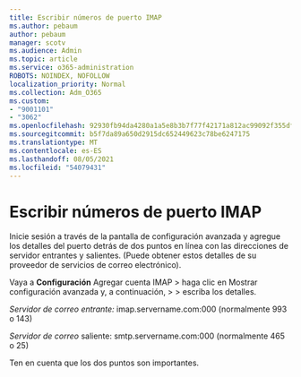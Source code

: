 ```yaml
---
title: Escribir números de puerto IMAP
ms.author: pebaum
author: pebaum
manager: scotv
ms.audience: Admin
ms.topic: article
ms.service: o365-administration
ROBOTS: NOINDEX, NOFOLLOW
localization_priority: Normal
ms.collection: Adm_O365
ms.custom:
- "9001101"
- "3062"
ms.openlocfilehash: 92930fb94da4280a1a5e8b3b7f77f42171a812ac99092f355df0f5481e3f3909
ms.sourcegitcommit: b5f7da89a650d2915dc652449623c78be6247175
ms.translationtype: MT
ms.contentlocale: es-ES
ms.lasthandoff: 08/05/2021
ms.locfileid: "54079431"
---
```

# <a name="enter-imap-port-numbers"></a>Escribir números de puerto IMAP

Inicie sesión a través de la pantalla de configuración avanzada y agregue los detalles del puerto detrás de dos puntos en línea con las direcciones de servidor entrantes y salientes. (Puede obtener estos detalles de su proveedor de servicios de correo electrónico). 

Vaya a **Configuración** Agregar cuenta IMAP > haga clic en Mostrar configuración avanzada y, a continuación,  >    >   escriba los detalles.  

*Servidor de correo entrante:* imap.servername.com:000 (normalmente 993 o 143) 

*Servidor de correo* saliente: smtp.servername.com:000 (normalmente 465 o 25) 

Ten en cuenta que los dos puntos son importantes. 
